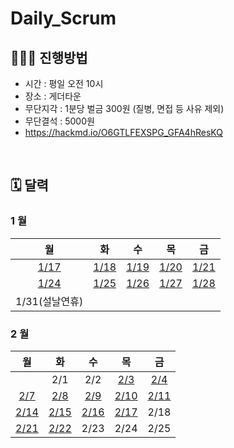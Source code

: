 # Daily_Scrum

## 🧑🏻‍🏫 진행방법

- 시간 : 평일 오전 10시
- 장소 : 게더타운
- 무단지각 : 1분당 벌금 300원 (질병, 면접 등 사유 제외)
- 무단결석 : 5000원
- https://hackmd.io/O6GTLFEXSPG_GFA4hResKQ

<br/>

## 🗓 달력

### 1 월

| 월 | 화 | 수 | 목 | 금 |
|:-:|:-:|:-:|:-:|:-:|
|[1/17](./202201/20220117.md)|[1/18](./202201/20220118.md)|[1/19](./202201/20220119.md)|[1/20](./202201/20220120.md)|[1/21](./202201/20220121.md)|
|[1/24](./202201/20220124.md)|[1/25](./202201/20220125.md)|[1/26](./202201/20220126.md)|[1/27](./202201/20220127.md)|[1/28](./202201/20220128.md)|
|1/31(설날연휴)|

### 2 월

| 월 | 화 | 수 | 목 | 금 |
|:-:|:--:|:--:|:-:|:-:|
|   |2/1|2/2|[2/3](./202202/20220203.md)|[2/4](./202202/20220204.md)|
|[2/7](./202202/20220207.md)|[2/8](./202202/20220208.md)|[2/9](./202202/20220209.md)|[2/10](./202202/20220210.md)|[2/11](./202202/20220211.md)|
|[2/14](./202202/20220214.md)|[2/15](./202202/20220215.md)|[2/16](./202202/20220216.md)|[2/17](./202202/20220217.md)|2/18|
|[2/21](./202202/20220221.md)|[2/22](./202202/20220222.md)|2/23|2/24|2/25|
